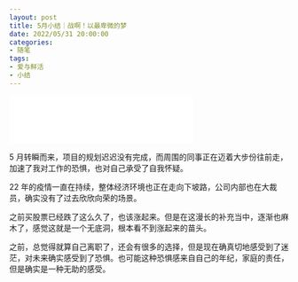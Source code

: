 ```yaml
---
layout: post
title: 5月小结｜战啊！以最卑微的梦
date: 2022/05/31 20:00:00
categories:
- 随笔
tags:
- 爱与鲜活
- 小结
---
```


<iframe width=330 height=86 src="//music.163.com/outchain/player?type=2&id=1901371647&auto=1&height=66"  frameborder="no" border="0" marginwidth="0" marginheight="0" ></iframe>

5 月转瞬而来，项目的规划迟迟没有完成，而周围的同事正在迈着大步份往前走，加速了我对工作的恐惧，也对自己承受了自我怀疑。

22 年的疫情一直在持续，整体经济环境也正在走向下坡路，公司内部也在大裁员，确实没有了过去欣欣向荣的场景。

之前买股票已经跌了这么久了，也该涨起来。但是在这漫长的补充当中，逐渐也麻木了，感觉这就是一个无底洞，根本看不到涨起来的苗头。

之前，总觉得就算自己离职了，还会有很多的选择，但是现在确真切地感受到了迷茫，对未来确实感受到了恐惧。也可能这种恐惧感来自自己的年纪，家庭的责任，但是确实是一种无助的感受。
